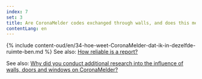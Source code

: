```yaml
---
index: 7
set: 3
title: Are CoronaMelder codes exchanged through walls, and does this mean I can get a notification? 
contentLang: en
---
```

{% include content-oud/en/34-hoe-weet-CoronaMelder-dat-ik-in-dezelfde-ruimte-ben.md %}
See also: [How reliable is a report?](/ar/faq/17-hoe-betrouwbaar-is-een-melding/)

See also: [Why did you conduct additional research into the influence of walls, doors and windows on CoronaMelder?](/ar/faq/35-waarom-extra-onderzoek-naar-invloed-muren-deuren-en-ramen/)
